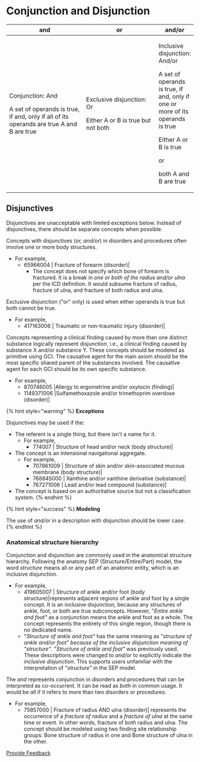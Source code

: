 # Conjunction and Disjunction

<table><thead><tr><th width="227.58074951171875">and</th><th width="213.97998046875">or</th><th>and/or</th></tr></thead><tbody><tr><td><p>Conjunction: And</p><p>A set of operands is true, if and, only if all of its operands are true A and B are true</p></td><td><p>Exclusive disjunction: Or</p><p>Either A or B is true but not both</p></td><td><p>Inclusive disjunction: And/or</p><p>A set of operands is true, if and, only if one or more of its operands is true</p><p>Either A or B is true</p><p>or</p><p>both A and B are true</p></td></tr></tbody></table>

## Disjunctives <a href="#disjunctives" id="disjunctives"></a>

Disjunctives are unacceptable with limited exceptions below. Instead of disjunctives, there should be separate concepts when possible.

Concepts with disjunctives (_or, and/or_) in disorders and procedures often involve one or more body structures.

* For example,
  * 65966004 | Fracture of forearm (disorder)|
    * The concept does not specify which bone of forearm is fractured. It is a break in _one or both of the radius and/or ulna_ per the ICD definition. It would subsume fracture of radius, fracture of ulna, and fracture of both radius and ulna.

Exclusive disjunction ("or" only) is used when either operands is true but both cannot be true.

* For example,
  * 417163006 | Traumatic or non-traumatic injury (disorder)|

Concepts representing a clinical finding caused by more than one distinct substance logically represent disjunction, i.e., a clinical finding caused by substance X and/or substance Y. These concepts should be modeled as primitive using GCI. The causative agent for the main axiom should be the most specific shared parent of the substances involved. The causative agent for each GCI should be its own specific substance.

* For example,
  * 870746005 |Allergy to ergometrine and/or oxytocin (finding)|
  * 1149371006 |Sulfamethoxazole and/or trimethoprim overdose (disorder)|

{% hint style="warning" %}
**Exceptions**

Disjunctives may be used if the:

* The referent is a single thing, but there isn't a name for it.
  * For example,
    * 774007 | Structure of head and/or neck (body structure)|
* The concept is an intensional navigational aggregate.
  * For example,
    * 707861009 | Structure of skin and/or skin-associated mucous membrane (body structure)|
    * 768845000 | Xanthine and/or xanthine derivative (substance)|
    * 767271006 | Lead and/or lead compound (substance)|
* The concept is based on an authoritative source but not a classification system.
{% endhint %}

{% hint style="success" %}
**Modeling**

The use of _and/or_ in a description with disjunction should be lower case.
{% endhint %}

### Anatomical structure hierarchy <a href="#anatomical-structure-hierarchy" id="anatomical-structure-hierarchy"></a>

Conjunction and disjunction are commonly used in the anatomical structure hierarchy. Following the anatomy SEP (Structure/Entire/Part) model, the word _structure_ means all or any part of an anatomic entity, which is an inclusive disjunction.

* For example,
  * 419605007 | Structure of ankle and/or foot (body structure)|represents adjacent regions of ankle and foot by a single concept. It is an inclusive disjunction, because any structures of ankle, foot, or both are true subconcepts. However, "_Entire ankle and foot"_ as a conjunction means the ankle and foot as a whole. The concept represents the entirety of this single region, though there is no dedicated name.
  * "_Structure of ankle and foot"_ has the same meaning as "_structure of ankle and/or foot" because of the inclusive disjunction meaning of "structure"_. "_Structure of ankle and foot"_ was previously used. These descriptions were changed to _and/or_ to explicitly indicate the _inclusive disjunction_. This supports users unfamiliar with the interpretation of "_structure"_ in the SEP model.

The _and_ represents conjunction in disorders and procedures that can be interpreted as co-occurrent. It can be read as _both_ in common usage. It would be _all_ if it refers to more than two disorders or procedures.

* For example,
  * 75857000 | Fracture of radius AND ulna (disorder)| represents the occurrence of a _fracture of radius_ and a _fracture of ulna_ at the same time or event. In other words, fracture of both radius and ulna. The concept should be modeled using two finding site relationship groups: Bone structure of radius in one and Bone structure of ulna in the other.

<a href="https://docs.google.com/forms/d/e/1FAIpQLScTmbZIf0UEQwYDkY27EEWBkaiYkHSbR0_9DmFrMLXoQLyL7Q/viewform?usp=pp_url&#x26;entry.1767247133=SCT+Editorial+Guide&#x26;entry.670899847=Conjunction%20and%20Disjunction" class="button primary">Provide Feedback</a>
